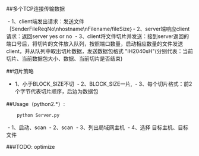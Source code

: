 ##多个TCP连接传输数据


​ - 1、client端发出请求：发送文件｛SenderFileReqNo\nhostname\nFilename/fileSize｝
​ - 2、server端响应client请求：返回server yes or no
​ - 3、client将文件切片并发送：接到server返回的端口号后，将切片的文件放入队列，按照端口数量，启动相应数量的文件发送client，并从队列中取出切片数据，发送数据包格式 "IH2040sH"(分别代表：当前切片、当前数据包大小、数据、当前切片是否结束)


##切片策略


 - 1、小于BLOCK_SIZE不切
​ - 2、BLOCK_SIZE一片,
​ - 3、每个切片格式：前2个字节代表切片顺序，后边为数据包


##Usage（python2.*）:

```sh
	python Server.py
```


​ - 1、启动、scan
​ - 2、scan
​ - 3、列出局域网主机
​ - 4、选择 目标主机、目标文件


###TODO: optimize